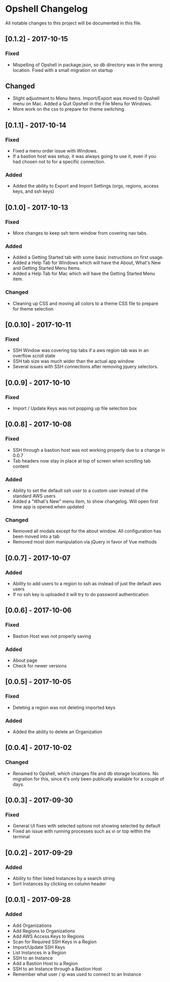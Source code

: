 # Opshell Changelog
All notable changes to this project will be documented in this file.

## [0.1.2] - 2017-10-15
### Fixed
- Mispelling of Opshell in package.json, so db directory was in the wrong location.   Fixed with a small migration on startup
## Changed
- Slight adjustment to Menu Items.   Import/Export was moved to Opshell menu on Mac.   Added a Quit Opshell in the File Menu for Windows.
- More work on the css to prepare for theme switching.

## [0.1.1] - 2017-10-14
### Fixed
- Fixed a menu order issue with Windows.
- If a bastion host was setup, it was always going to use it, even if you had chosen not to for a specific connection.
### Added
- Added the ability to Export and Import Settings (orgs, regions, access keys, and ssh keys)


## [0.1.0] - 2017-10-13
### Fixed
- More changes to keep ssh term window from covering nav tabs.
### Added
- Added a Getting Started tab with some basic instructions on first usage.
- Added a Help Tab for Windows which will have the About, What's New and Getting Started Menu Items.
- Added a Help Tab for Mac which will have the Getting Started Menu item.
### Changed
- Cleaning up CSS and moving all colors to a theme CSS file to prepare for theme selection

## [0.0.10] - 2017-10-11
### Fixed
- SSH Window was covering top tabs if a aws region tab was in an overflow scroll state
- SSH tab size was much wider than the actual app window
- Several issues with SSH connections after removing jquery selectors.

## [0.0.9] - 2017-10-10
### Fixed
- Import / Update Keys was not popping up file selection box

## [0.0.8] - 2017-10-08
### Fixed
- SSH through a bastion host was not working properly due to a change in 0.0.7
- Tab headers now stay in place at top of screen when scrolling tab content
### Added
- Ability to set the default ssh user to a custom user instead of the standard AWS users
- Added a "What's New" menu item, to show changelog.  Will open first time app is opened when updated
### Changed
- Removed all modals except for the about window.   All configuration has been moved into a tab
- Removed most dom manipulation via jQuery in favor of Vue methods

## [0.0.7] - 2017-10-07
### Added
- Ability to add users to a region to ssh as instead of just the default aws users
- If no ssh key is uploaded it will try to do password authentication

## [0.0.6] - 2017-10-06
### Fixed
- Bastion Host was not properly saving
### Added
- About page
- Check for newer versions

## [0.0.5] - 2017-10-05
### Fixed
- Deleting a region was not deleting imported keys
### Added
- Added the ability to delete an Organization

## [0.0.4] - 2017-10-02
### Changed
- Renamed to Opshell, which changes file and db storage locations.  No migration for this, since it's only been publically available for a couple of days.

## [0.0.3] - 2017-09-30
### Fixed
- General UI fixes with selected options not showing selected by default
- Fixed an issue with running processes such as vi or top within the terminal

## [0.0.2] - 2017-09-29
### Added
- Ability to filter listed Instances by a search string
- Sort Instances by clicking on column header

## [0.0.1] - 2017-09-28
### Added
- Add Organizations
- Add Regions to Organizations
- Add AWS Access Keys to Regions
- Scan for Required SSH Keys in a Region
- Import/Update SSH Keys
- List Instances in a Region
- SSH to an Instance
- Add a Bastion Host to a Region
- SSH to an Instance through a Bastion Host
- Remember what user / ip was used to connect to an Instance

